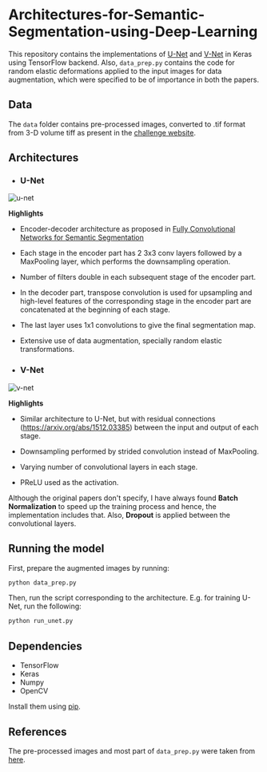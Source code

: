 # Architectures-for-Semantic-Segmentation-using-Deep-Learning

This repository contains the implementations of [U-Net](https://lmb.informatik.uni-freiburg.de/people/ronneber/u-net/) and [V-Net](https://arxiv.org/abs/1606.04797) in Keras using TensorFlow backend. Also, `data_prep.py` contains the code for random elastic deformations applied to the input images for data augmentation, which were specified to be of importance in both the papers.

## Data

The `data` folder contains pre-processed images, converted to .tif format from 3-D volume tiff as present in the [challenge website](http://brainiac2.mit.edu/isbi_challenge/).
## Architectures

- ### U-Net

![u-net](https://lmb.informatik.uni-freiburg.de/people/ronneber/u-net/u-net-architecture.png)

**Highlights**

- Encoder-decoder architecture as proposed in [Fully Convolutional Networks for Semantic Segmentation
](https://arxiv.org/abs/1605.06211)

- Each stage in the encoder part has 2 3x3 conv layers followed by a MaxPooling layer, which performs the downsampling operation.
- Number of filters double in each subsequent stage of the encoder part.
- In the decoder part, transpose convolution is used for upsampling and high-level features of the corresponding stage in the encoder part are concatenated at the beginning of each stage.
- The last layer uses 1x1 convolutions to give the final segmentation map.
- Extensive use of data augmentation, specially random elastic transformations.

- ### V-Net

![v-net](http://mattmacy.io/vnet.pytorch/images/diagram.png)

**Highlights**

- Similar architecture to U-Net, but with residual connections (https://arxiv.org/abs/1512.03385) between the input and output of each stage.

- Downsampling performed by strided convolution instead of MaxPooling.
- Varying number of convolutional layers in each stage.
- PReLU used as the activation. 

Although the original papers don't specify, I have always found **Batch Normalization** to speed up the training process and hence, the implementation includes that. Also, **Dropout** is applied between the convolutional layers.

## Running the model

First, prepare the augmented images by running:

```bash
python data_prep.py
```
Then, run the script corresponding to the architecture. E.g. for training U-Net, run the following:
```bash
python run_unet.py
```

## Dependencies

- TensorFlow
- Keras
- Numpy
- OpenCV

Install them using [pip](https://pypi.python.org/pypi/pip).

## References

The pre-processed images and most part of `data_prep.py` were taken from [here](https://github.com/zhixuhao/unet).
